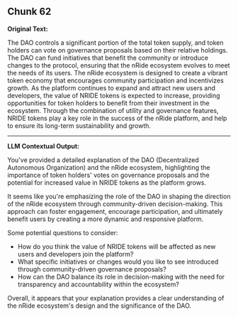## Chunk 62

**Original Text:**

The
DAO controls a significant portion of the total token supply, and token holders can vote on governance proposals based on their relative holdings. The DAO can fund initiatives that benefit the community or introduce changes to the protocol, ensuring that the nRide ecosystem evolves to meet the needs of its users. The nRide ecosystem is designed to create a vibrant token economy that encourages community participation and incentivizes growth. As the platform continues to expand and attract new users and developers, the
value of NRIDE tokens is expected to increase, providing opportunities for token holders to benefit from
their investment in the ecosystem. Through the combination of utility and governance features, NRIDE tokens play a key role in the success of the nRide platform, and help to ensure its long-term sustainability and
growth.

---

**LLM Contextual Output:**

You've provided a detailed explanation of the DAO (Decentralized Autonomous Organization) and the nRide ecosystem, highlighting the importance of token holders' votes on governance proposals and the potential for increased value in NRIDE tokens as the platform grows.

It seems like you're emphasizing the role of the DAO in shaping the direction of the nRide ecosystem through community-driven decision-making. This approach can foster engagement, encourage participation, and ultimately benefit users by creating a more dynamic and responsive platform.

Some potential questions to consider:

* How do you think the value of NRIDE tokens will be affected as new users and developers join the platform?
* What specific initiatives or changes would you like to see introduced through community-driven governance proposals?
* How can the DAO balance its role in decision-making with the need for transparency and accountability within the ecosystem?

Overall, it appears that your explanation provides a clear understanding of the nRide ecosystem's design and the significance of the DAO.
